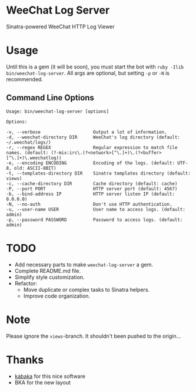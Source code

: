 # WeeChat Log Server

Sinatra-powered WeeChat HTTP Log Viewer

# Usage

Until this is a gem (it will be soon), you must start the bot with `ruby -Ilib
bin/weechat-log-server`. All args are optional, but setting `-p` or `-N` is recommended.

## Command Line Options

    Usage: bin/weechat-log-server [options]

    Options:

    -v, --verbose                    Output a lot of information.
    -d, --weechat-directory DIR      WeeChat's log directory (default: ~/.weechat/logs/)
    -r, --regex REGEX                Regular expression to match file names. (default: (?-mix:irc\.(?<network>[^\.]+)\.(?<buffer>[^\.]+)\.weechatlog))
    -e, --encoding ENCODING          Encoding of the logs. (default: UTF-8, old: ASCII-8BIT)
    -t, --templates-directory DIR    Sinatra templates directory (default: views)
    -c, --cache-directory DIR        Cache directory (default: cache)
    -P, --port PORT                  HTTP server port (default: 4567)
    -b, --bind-address IP            HTTP server listen IP (default: 0.0.0.0)
    -N, --no-auth                    Don't use HTTP authentication.
    -u, --user-name USER             User name to access logs. (default: admin)
    -p, --password PASSWORD          Password to access logs. (default: admin)

# TODO

  * Add necessary parts to make `weechat-log-server` a gem.
  * Complete README.md file.
  * Simplify style customization.
  * Refactor:
    * Move duplicate or complex tasks to Sinatra helpers.
    * Improve code organization.

# Note

Please ignore the `views`-branch. It shouldn't been pushed to the origin…

# Thanks

* [kabaka](https://github.com/kabaka) for this nice software
* BKA for the new layout
